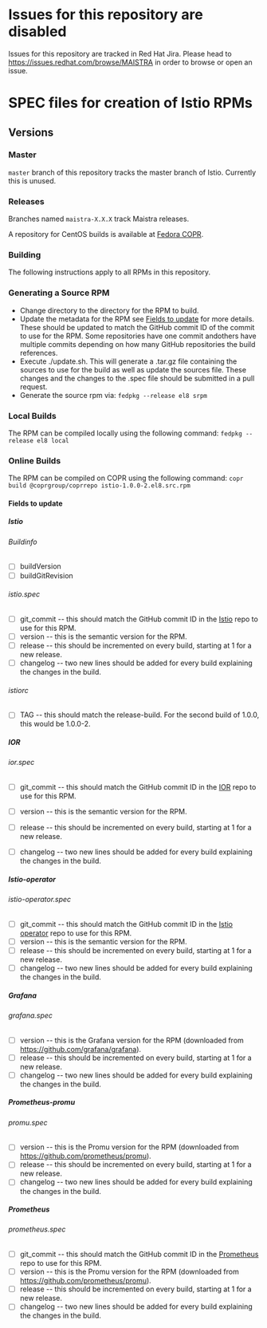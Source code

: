 # Issues for this repository are disabled

Issues for this repository are tracked in Red Hat Jira. Please head to <https://issues.redhat.com/browse/MAISTRA> in order to browse or open an issue.

# SPEC files for creation of Istio RPMs

## Versions

### Master
`master` branch of this repository tracks the master branch of Istio. Currently this is unused. 

### Releases
Branches named `maistra-X.X.X` track Maistra releases.

A repository for CentOS builds is available at [Fedora COPR](https://copr.fedorainfracloud.org/coprs/g/maistra/istio/).


### Building 
The following instructions apply to all RPMs in this repository. 

### Generating a Source RPM
* Change directory to the directory for the RPM to build. 
* Update the metadata for the RPM see [Fields to update](#fields-to-update) for more details. These 
should be updated to match the GitHub commit ID of the commit to use for the RPM. Some repositories 
have one commit andothers have multiple commits depending on how many GitHub repositories the build 
references. 
* Execute ./update.sh. This will generate a .tar.gz file containing the sources to use for the build
as well as update the sources file. These changes and the changes to the .spec file should be
submitted in a pull request. 
* Generate the source rpm via: `fedpkg --release el8 srpm`

### Local Builds
The RPM can be compiled locally using the following command: `fedpkg --release el8 local`

### Online Builds
The RPM can be compiled on COPR using the following command: `copr build @coprgroup/coprrepo istio-1.0.0-2.el8.src.rpm`


#### Fields to update
##### Istio 
###### Buildinfo
- [ ] buildVersion
- [ ] buildGitRevision
###### istio.spec
- [ ] git_commit -- this should match the GitHub commit ID in the [Istio](https://github.com/maistra/istio) repo to use for this RPM.
- [ ] version -- this is the semantic version for the RPM.
- [ ] release -- this should be incremented on every build, starting at 1 for a new release. 
- [ ] changelog -- two new lines should be added for every build explaining the changes in the build.
###### istiorc
- [ ] TAG -- this should match the release-build. For the second build of 1.0.0, this would be 1.0.0-2.

##### IOR 
###### ior.spec
- [ ] git_commit -- this should match the GitHub commit ID in the [IOR](https://github.com/maistra/ior) repo to use for this RPM. 
- [ ] version -- this is the semantic version for the RPM.
- [ ] release -- this should be incremented on every build, starting at 1 for a new release. 
- [ ] changelog -- two new lines should be added for every build explaining the changes in the build.


##### Istio-operator 
###### istio-operator.spec
- [ ] git_commit -- this should match the GitHub commit ID in the [Istio operator](https://github.com/maistra/istio-operator) repo to use for this RPM. 
- [ ] version -- this is the semantic version for the RPM.
- [ ] release -- this should be incremented on every build, starting at 1 for a new release. 
- [ ] changelog -- two new lines should be added for every build explaining the changes in the build.

##### Grafana
###### grafana.spec
- [ ] version -- this is the Grafana version for the RPM (downloaded from https://github.com/grafana/grafana).
- [ ] release -- this should be incremented on every build, starting at 1 for a new release. 
- [ ] changelog -- two new lines should be added for every build explaining the changes in the build.

##### Prometheus-promu
###### promu.spec
- [ ] version -- this is the Promu version for the RPM (downloaded from https://github.com/prometheus/promu).
- [ ] release -- this should be incremented on every build, starting at 1 for a new release. 
- [ ] changelog -- two new lines should be added for every build explaining the changes in the build.

##### Prometheus
###### prometheus.spec
- [ ] git_commit -- this should match the GitHub commit ID in the [Prometheus](https://github.com/maistra/prometheus) repo to use for this RPM. 
- [ ] version -- this is the Promu version for the RPM (downloaded from https://github.com/prometheus/promu).
- [ ] release -- this should be incremented on every build, starting at 1 for a new release. 
- [ ] changelog -- two new lines should be added for every build explaining the changes in the build.
